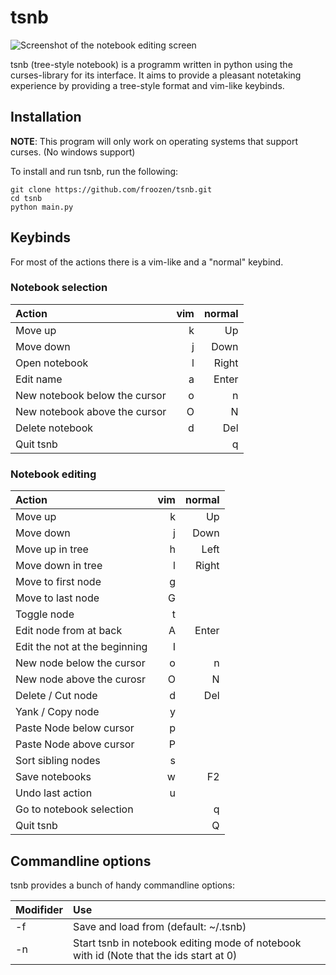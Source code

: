 # tsnb

![Screenshot of the notebook editing screen](https://i.imgur.com/56aLOoi.png)

tsnb (tree-style notebook) is a programm written in python using the curses-library for its interface. It aims to provide a pleasant notetaking experience by providing a tree-style format and vim-like keybinds.

## Installation
**NOTE**: This program will only work on operating systems that support curses. (No windows support)

To install and run tsnb, run the following:

    git clone https://github.com/froozen/tsnb.git
    cd tsnb
    python main.py

## Keybinds

For most of the actions there is a vim-like and a "normal" keybind.

### Notebook selection

| Action                        | vim | normal |
| :---------------------------- | --: | -----: |
| Move up                       | k   | Up     |
| Move down                     | j   | Down   |
| Open notebook                 | l   | Right  |
| Edit name                     | a   | Enter  |
| New notebook below the cursor | o   | n      |
| New notebook above the cursor | O   | N      |
| Delete notebook               | d   | Del    |
| Quit tsnb                     |     | q      |

### Notebook editing

| Action                        | vim | normal |
| :---------------------------- | --: | -----: |
| Move up                       | k   | Up     |
| Move down                     | j   | Down   |
| Move up in tree               | h   | Left   |
| Move down in tree             | l   | Right  |
| Move to first node            | g   |        |
| Move to last node             | G   |        |
| Toggle node                   | t   |        |
| Edit node from at back        | A   | Enter  |
| Edit the not at the beginning | I   |        |
| New node below the cursor     | o   | n      |
| New node above the curosr     | O   | N      |
| Delete / Cut node             | d   | Del    |
| Yank / Copy node              | y   |        |
| Paste Node below cursor       | p   |        |
| Paste Node above cursor       | P   |        |
| Sort sibling nodes            | s   |        |
| Save notebooks                | w   | F2     |
| Undo last action              | u   |        |
| Go to notebook selection      |     | q      |
| Quit tsnb                     |     | Q      |

## Commandline options

tsnb provides a bunch of handy commandline options:

| Modifider        | Use                                                                                                  |
| :--------------- | :--------------------------------------------------------------------------------------------------- |
| -f <filename>    | Save and load from <filename> (default: ~/.tsnb)                                                     |
| -n <notebook id> | Start tsnb in notebook editing mode of notebook with id <notebook id> (Note that the ids start at 0) |

